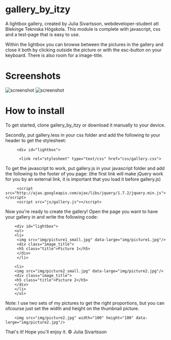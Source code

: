 gallery_by_itzy
===============

A lightbox gallery, created by Julia Sivartsson, webdeveloper-student att Blekinge Tekniska Högskola.
This module is complete with javascript, css and a test-page that is easy to use.

Within the lightbox you can browse between the pictures in the gallery and close it both by clicking outside the picture or with the esc-button on your keyboard.
There is also room for a image-title.

Screenshots
=====

![screenshot](http://i57.tinypic.com/2vun1au.jpg)
![screenshot](http://i60.tinypic.com/f38j9g.jpg)


How to install
=====
 
To get started, clone gallery_by_itzy or download it manually to your device.
    
 Secondly, put gallery.less in your css folder and add the following to your header to get the stylesheet:
 
         <div id="lightbox">
 
          <link rel="stylesheet" type="text/css" href="css/gallery.css">

To get the javascript to work, put gallery.js in your javascript folder and add the following to the footer of you page: (the first link will make jQuery work for you by an external link, it is important that you load it before gallery.js)

         <script src="http://ajax.googleapis.com/ajax/libs/jquery/1.7.2/jquery.min.js"></script>
         <script src="js/gallery.js"></script>

Now you're ready to create the gallery!
Open the page you want to have your gallery in and write the following code:

        <div id="lightbox">
        <ul>
        <li>
         <img src="img/picture1_small.jpg" data-large="img/picture1.jpg"/>
         <div class="image_title">
         <h5 class="title">Picture 1</h5>
         </div>
         </li>

        <li>
        <img src="img/picture2_small.jpg" data-large="img/picture2.jpg"/>
        <div class="image_title">
        <h5 class="title">Picture 2</h5>
        </div>
        </li>
        </ul>
        
Note:
I use two sets of my pictures to get the right proportions, but you can ofcourse just set the width and height on the thumbnail picture.

        <img src="img/picture2.jpg" width="100" height="100" data-large="img/picture2.jpg"/>
        
That's it!
Hope you'll enjoy it.
© Julia Sivartsson
